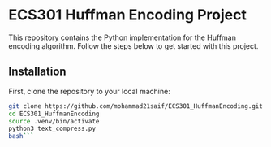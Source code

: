 # ECS301 Huffman Encoding Project

This repository contains the Python implementation for the Huffman encoding algorithm. Follow the steps below to get started with this project.

## Installation

First, clone the repository to your local machine:

```bash
git clone https://github.com/mohammad21saif/ECS301_HuffmanEncoding.git
cd ECS301_HuffmanEncoding
source .venv/bin/activate
python3 text_compress.py
bash```